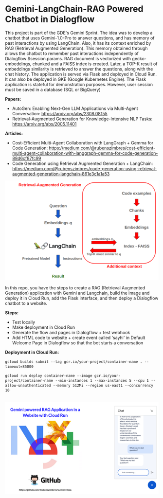 # Gemini-LangChain-RAG Powered Chatbot in Dialogflow

This project is part of the GDE's Gemini Sprint. The idea was to develop a chatbot that uses Gemini-1.0-Pro to answer questions, and has memory of past interactions by using LangChain. Also, it has its context enriched by RAG (Retrieval Augmented Generation). This memory obtained through allows the chatbot to remember past interactions independently of Dialogflow $session.params. RAG document is vectorized with gecko-embeddings, chunked and a FAISS index is created. Later, a TOP-K result of embeddings similarity is retrieved to answer the questions, along with the chat history. The application is served via Flask and deployed in Cloud Run. It can also be deployed in GKE (Google Kubernetes Engine). The Flask application is stateful for demonstration purposes. However, user session must be saved in a database (SQL or BigQuery)

<b>Papers:</b>

* AutoGen: Enabling Next-Gen LLM Applications via Multi-Agent Conversation: https://arxiv.org/abs/2308.08155
* Retrieval-Augmented Generation for Knowledge-Intensive NLP Tasks: https://arxiv.org/abs/2005.11401

<b>Articles:</b>
* Cost-Efficient Multi-Agent Collaboration with LangGraph + Gemma for Code Generation: https://medium.com/@rubenszimbres/cost-efficient-multi-agent-collaboration-with-langgraph-gemma-for-code-generation-88d6cf87fc99
* Code Generation using Retrieval Augmented Generation + LangChain: https://medium.com/@rubenszimbres/code-generation-using-retrieval-augmented-generation-langchain-861e3c1a1a53

<img src=https://github.com/RubensZimbres/Gemini-RAG/blob/main/pics/RAG_.png>

In this repo, you have the steps to create a RAG (Retrieval Augmented Generation) application with Gemini and Langchain, build the image and deploy it in Cloud Run, add the Flask interface, and then deploy a Dialogflow chatbot to a website.


<b>Steps:</b>  
* Test locally
* Make deployment in Cloud Run
* Generate the flow and pages in Dialogflow + test webhook
* Add HTML code to website + create event called 'sayhi' in Default Welcome Page in Dialogflow so that the bot starts a conversation

<b>Deployment in Cloud Run:</b>  

```
gcloud builds submit --tag gcr.io/your-project/container-name . --timeout=85000
```

```
gcloud run deploy container-name --image gcr.io/your-project/container-name --min-instances 1 --max-instances 5 --cpu 1 --allow-unauthenticated --memory 512Mi --region us-east1 --concurrency 10
```

<img scr=https://github.com/RubensZimbres/Gemini-RAG/blob/main/pics/dialog0.png>


<img src=https://github.com/RubensZimbres/Gemini-RAG/blob/main/pics/dialog1.png>
